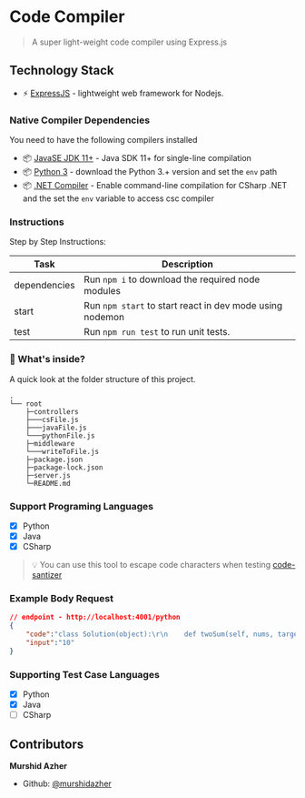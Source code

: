 # Code Compiler

> A super light-weight code compiler using Express.js
 

## Technology Stack
* :zap: [ExpressJS](https://expressjs.com/) - lightweight web framework for Nodejs.

### Native Compiler Dependencies

You need to have the following compilers installed

* :package: [JavaSE JDK 11+](https://www.oracle.com/java/technologies/javase-jdk13-downloads.html) - Java SDK 11+ for single-line compilation
* :package: [Python 3](https://www.python.org/downloads/) - download the Python 3.+ version and set the `env` path
* :package: [.NET Compiler](https://docs.microsoft.com/en-us/dotnet/csharp/language-reference/compiler-options/command-line-building-with-csc-exe) - Enable command-line compilation for CSharp .NET and the set the `env` variable to access csc compiler

### Instructions

Step by Step Instructions:

| Task             | Description                                                                                                                                     |
| ---------------- | ----------------------------------------------------------------------------------------------------------------------------------------------- |
| dependencies         | Run `npm i` to download the required node modules 
| start         | Run `npm start` to start react in dev mode using nodemon
| test        | Run `npm run test` to run unit tests.

### :open_file_folder: What's inside?

A quick look at the folder structure of this project.
    
    .
    └── root
        ├─controllers
        ├───csFile.js
        ├───javaFile.js
        └───pythonFile.js
        ├─middleware
        └───writeToFile.js
        ├─package.json
        ├─package-lock.json
        ├─server.js
        └─README.md

### Support Programing Languages

- [x] Python
- [x] Java
- [x] CSharp

>:bulb: You can use this tool to escape code characters when testing [code-santizer](https://www.freeformatter.com/java-dotnet-escape.html#ad-output)

### Example Body Request

```json
// endpoint - http://localhost:4001/python
{
	"code":"class Solution(object):\r\n    def twoSum(self, nums, target):\r\n        if nums is None :\r\n            return [1,0]\r\n        if len(nums) <= 1:\r\n            return [0,0]\r\n        buff_dict = {}\r\n        for i in range(len(nums)):\r\n            if nums[i] in buff_dict:\r\n                return [buff_dict[nums[i]], i]\r\n            else:\r\n                buff_dict[target - nums[i]] = i",
	"input":"10"
}
```

### Supporting Test Case Languages

- [x] Python
- [x] Java
- [ ] CSharp

## Contributors

**Murshid Azher**

- Github: [@murshidazher](https://github.com/murshidazher)